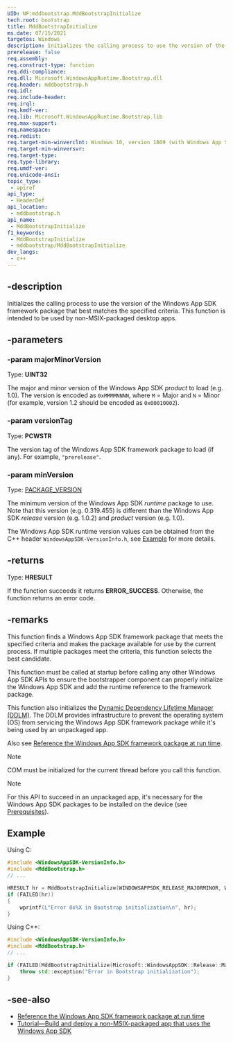 ```yaml
---
UID: NF:mddbootstrap.MddBootstrapInitialize
tech.root: bootstrap
title: MddBootstrapInitialize
ms.date: 07/15/2021 
targetos: Windows
description: Initializes the calling process to use the version of the Windows App SDK framework package that best matches the specified criteria. This function is intended to be used by unpackaged desktop apps.
prerelease: false
req.assembly: 
req.construct-type: function
req.ddi-compliance: 
req.dll: Microsoft.WindowsAppRuntime.Bootstrap.dll
req.header: mddbootstrap.h
req.idl: 
req.include-header: 
req.irql: 
req.kmdf-ver: 
req.lib: Microsoft.WindowsAppRuntime.Bootstrap.lib
req.max-support: 
req.namespace: 
req.redist: 
req.target-min-winverclnt: Windows 10, version 1809 (with Windows App SDK 1.0 Preview 1 or later)
req.target-min-winversvr: 
req.target-type: 
req.type-library: 
req.umdf-ver: 
req.unicode-ansi: 
topic_type:
 - apiref
api_type:
 - HeaderDef
api_location:
 - mddbootstrap.h
api_name:
 - MddBootstrapInitialize
f1_keywords:
 - MddBootstrapInitialize
 - mddbootstrap/MddBootstrapInitialize
dev_langs:
 - c++
---
```


## -description

Initializes the calling process to use the version of the Windows App SDK framework package that best matches the specified criteria. This function is intended to be used by non-MSIX-packaged desktop apps.

## -parameters

### -param majorMinorVersion

Type: **UINT32**

The major and minor version of the Windows App SDK _product_ to load (e.g. 1.0).
The version is encoded as `0xMMMMNNNN`, where `M` = Major and `N` = Minor (for example, version 1.2 should be encoded as `0x00010002`).

### -param versionTag

Type: **PCWSTR**

The version tag of the Windows App SDK framework package to load (if any). For example, `"prerelease"`.

### -param minVersion

Type: [PACKAGE_VERSION](/windows/win32/api/appmodel/ns-appmodel-package_version)

The minimum version of the Windows App SDK _runtime_ package to use.
Note that this version (e.g. 0.319.455) is different than the Windows App SDK _release_ version (e.g. 1.0.2) and _product_ version (e.g. 1.0).

The Windows App SDK runtime version values can be obtained from the C++ header `WindowsAppSDK-VersionInfo.h`, see [Example](#example) for more details.

## -returns

Type: **HRESULT**

If the function succeeds it returns **ERROR_SUCCESS**. Otherwise, the function returns an error code.

## -remarks

This function finds a Windows App SDK framework package that meets the specified criteria and makes the package available for use by the current process. If multiple packages meet the criteria, this function selects the best candidate.

This function must be called at startup before calling any other Windows App SDK APIs to ensure the bootstrapper component can properly initialize the Windows App SDK and add the runtime reference to the framework package.

This function also initializes the [Dynamic Dependency Lifetime Manager (DDLM)](/windows/apps/windows-app-sdk/deployment-architecture#dynamic-dependency-lifetime-manager-ddlm). The DDLM provides infrastructure to prevent the operating system (OS) from servicing the Windows App SDK framework package while it's being used by an unpackaged app.

Also see [Reference the Windows App SDK framework package at run time](/windows/apps/windows-app-sdk/reference-framework-package-run-time).

> [!NOTE]
> COM must be initialized for the current thread before you call this function.

> [!NOTE]
> For this API to succeed in an unpackaged app, it's necessary for the Windows App SDK packages to be installed on the device (see [Prerequisites](/windows/apps/windows-app-sdk/tutorial-unpackaged-deployment#prerequisites)).

## Example

Using C:
```c
#include <WindowsAppSDK-VersionInfo.h>
#include <MddBootstrap.h>
// ...

HRESULT hr = MddBootstrapInitialize(WINDOWSAPPSDK_RELEASE_MAJORMINOR, WINDOWSAPPSDK_RELEASE_VERSION_TAG_W, WINDOWSAPPSDK_RUNTIME_VERSION_UINT64);
if (FAILED(hr))
{
    wprintf(L"Error 0x%X in Bootstrap initialization\n", hr);
}
```

Using C++:
```cpp
#include <WindowsAppSDK-VersionInfo.h>
#include <MddBootstrap.h>
// ...

if (FAILED(MddBootstrapInitialize(Microsoft::WindowsAppSDK::Release::MajorMinor, Microsoft::WindowsAppSDK::Release::VersionTag, Microsoft::WindowsAppSDK::Runtime::UInt64))) {
    throw std::exception("Error in Bootstrap initialization");
}
```

## -see-also

* [Reference the Windows App SDK framework package at run time](/windows/apps/windows-app-sdk/reference-framework-package-run-time)
* [Tutorial—Build and deploy a non-MSIX-packaged app that uses the Windows App SDK](/windows/apps/windows-app-sdk/tutorial-unpackaged-deployment)
